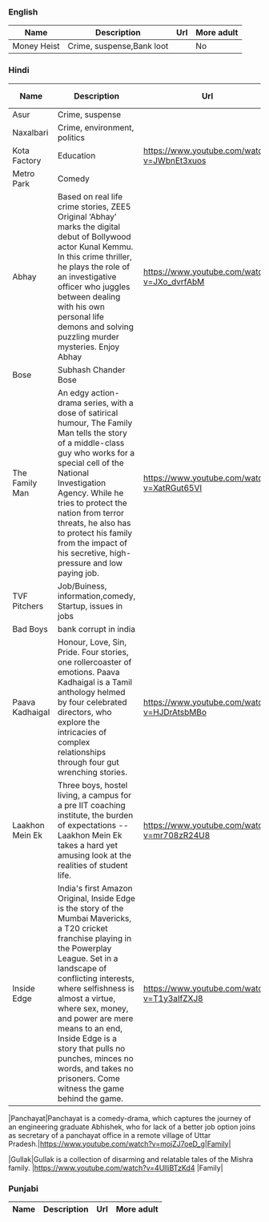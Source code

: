 ### English
Name | Description | Url | More adult|
--- | --- | --- |---|
Money Heist | Crime, suspense,Bank loot | |No |

### Hindi
Name | Description | Url | More adult|
--- | --- | --- |---|
Asur | Crime, suspense | |No |
Naxalbari | Crime, environment, politics || No |
Kota Factory|Education|https://www.youtube.com/watch?v=JWbnEt3xuos||No|
| Metro Park| Comedy||Family|
|Abhay|Based on real life crime stories, ZEE5 Original ‘Abhay’ marks the digital debut of Bollywood actor Kunal Kemmu. In this crime thriller, he plays the role of an investigative officer who juggles between dealing with his own personal life demons and solving puzzling murder mysteries. Enjoy Abhay |https://www.youtube.com/watch?v=JXo_dvrfAbM|Yes|
|Bose|Subhash Chander Bose||Family|
|The Family Man|An edgy action-drama series, with a dose of satirical humour, The Family Man tells the story of a middle-class guy who works for a special cell of the National Investigation Agency. While he tries to protect the nation from terror threats, he also has to protect his family from the impact of his secretive, high-pressure and low paying job.|https://www.youtube.com/watch?v=XatRGut65VI|Bad words one adult scene|
|TVF Pitchers|Job/Buiness, information,comedy, Startup, issues in jobs||Family|
|Bad Boys|bank corrupt in india||Family|
|Paava Kadhaigal |Honour, Love, Sin, Pride. Four stories, one rollercoaster of emotions. Paava Kadhaigal is a Tamil anthology helmed by four celebrated directors, who explore the intricacies of complex relationships through four gut wrenching stories. |https://www.youtube.com/watch?v=HJDrAtsbMBo|Adult, crime, not for immotional people|
|Laakhon Mein Ek|Three boys, hostel living, a campus for a pre IIT coaching institute, the burden of expectations -- Laakhon Mein Ek takes a hard yet amusing look at the realities of student life. |https://www.youtube.com/watch?v=mr708zR24U8|Family|
|Inside Edge|India's first Amazon Original, Inside Edge is the story of the Mumbai Mavericks, a T20 cricket franchise playing in the Powerplay League. Set in a landscape of conflicting interests, where selfishness is almost a virtue, where sex, money, and power are mere means to an end, Inside Edge is a story that pulls no punches, minces no words, and takes no prisoners. Come witness the game behind the game.|https://www.youtube.com/watch?v=T1y3aIfZXJ8|Adult not for family|

|Panchayat|Panchayat is a comedy-drama, which captures the journey of an engineering graduate Abhishek, who for lack of a better job option joins as secretary of a panchayat office in a remote village of Uttar Pradesh.|https://www.youtube.com/watch?v=mojZJ7oeD_g|Family|

|Gullak|Gullak is a collection of disarming and relatable tales of the Mishra family.  |https://www.youtube.com/watch?v=4UlliBTzKd4 |Family|

### Punjabi
Name | Description | Url | More adult|
--- | --- | --- |---|

